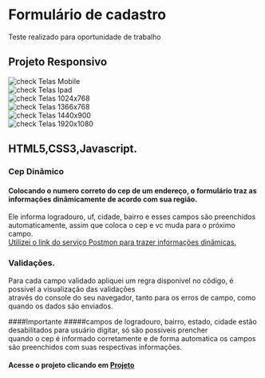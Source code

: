 # Formulário de cadastro
Teste realizado para oportunidade de trabalho

## Projeto Responsivo </br>
![check](https://user-images.githubusercontent.com/52139246/97096897-3d315900-1649-11eb-8cc2-5f8cfcfd1532.png) Telas Mobile<br>
![check](https://user-images.githubusercontent.com/52139246/97096897-3d315900-1649-11eb-8cc2-5f8cfcfd1532.png) Telas Ipad<br>
![check](https://user-images.githubusercontent.com/52139246/97096897-3d315900-1649-11eb-8cc2-5f8cfcfd1532.png) Telas 1024x768<br>
![check](https://user-images.githubusercontent.com/52139246/97096897-3d315900-1649-11eb-8cc2-5f8cfcfd1532.png) Telas 1366x768<br>
![check](https://user-images.githubusercontent.com/52139246/97096897-3d315900-1649-11eb-8cc2-5f8cfcfd1532.png) Telas 1440x900<br>
![check](https://user-images.githubusercontent.com/52139246/97096897-3d315900-1649-11eb-8cc2-5f8cfcfd1532.png) Telas 1920x1080<br>
## HTML5,CSS3,Javascript.</br>

### Cep Dinâmico</br>
#### Colocando o numero correto do cep de um endereço, o formulário traz as informações dinâmicamente de acordo com sua região.<br>
Ele informa logradouro, uf, cidade, bairro e esses campos são preenchidos automaticamente, assim que coloca o cep e vc muda para o próximo campo.</br>
[Utilizei o link do serviço Postmon para trazer informações dinâmicas.](https://postmon.com.br/
)</br>

### Validações.
Para cada campo validado apliquei um regra disponivel no código, é possivel a visualização das validações</br>
através do console do seu navegador, tanto para os erros de campo, como quando os dados são enviados.

####Importante
#####campos de logradouro, bairro, estado, cidade estão desabilitados para usuário digitar, só são possiveis prencher<br>
quando o cep é informado corretamente e de forma automatica os campos são preenchidos com suas respectivas informações.

#### Acesse o projeto clicando em [Projeto](https://luizfelippepucca.github.io/telaDeCadastro/)
